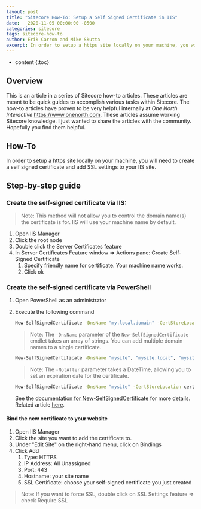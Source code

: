 ```yaml
---
layout: post
title: "Sitecore How-To: Setup a Self Signed Certificate in IIS"
date:   2020-11-05 00:00:00 -0500
categories: sitecore
tags: sitecore-how-to
author: Erik Carron and Mike Skutta
excerpt: In order to setup a https site locally on your machine, you will need to create a self signed certificate and add SSL settings to your IIS site.
---
```


* content
{:toc}

## Overview

This is an article in a series of Sitecore how-to articles. These articles are meant to be quick guides to accomplish various tasks within Sitecore. The how-to articles have proven to be very helpful internally at *One North Interactive* https://www.onenorth.com.  These articles assume working Sitecore knowledge. I just wanted to share the articles with the community. Hopefully you find them helpful.

## How-To

In order to setup a https site locally on your machine, you will need to create a self signed certificate and add SSL settings to your IIS site.

## Step-by-step guide

### Create the self-signed certificate via IIS:

> Note: This method will not allow you to control the domain name(s) the certificate is for. IIS will use your machine name by default.

1. Open IIS Manager
1. Click the root node
1. Double click the Server Certificates feature
1. In Server Certificates Feature window => Actions pane: Create Self-Signed Certificate
    1. Specify friendly name for certificate. Your machine name works.
    1. Click ok

### Create the self-signed certificate via PowerShell

1. Open PowerShell as an administrator
1. Execute the following command
    ``` bash
    New-SelfSignedCertificate -DnsName "my.local.domain" -CertStoreLocation cert:\LocalMachine\My -FriendlyName "My Local Cert Name"
    ```
    
    > Note: The `-DnsName` parameter of the `New-SelfSignedCertificate` cmdlet takes an array of strings. You can add multiple domain names to a single certificate.
    ``` bash
    New-SelfSignedCertificate -DnsName "mysite", "mysite.local", "mysite.siteco.re" -CertStoreLocation cert:\LocalMachine\My -FriendlyName "My Local Cert Name"
    ```

    > Note: The `-NotAfter` parameter takes a DateTime, allowing you to set an expiration date for the certificate.
    ``` bash
    New-SelfSignedCertificate -DnsName "mysite" -CertStoreLocation cert:\LocalMachine\My -FriendlyName "My Local Cert Name" -NotAfter (Get-Date).AddYears(10)
    ```

    See the [documentation for New-SelfSignedCertificate](https://docs.microsoft.com/en-us/powershell/module/pkiclient/new-selfsignedcertificate?view=win10-ps) for more details.
Related article [here](https://babelway.zendesk.com/hc/en-us/community/posts/360027367853-HOW-TO-CREATE-SELF-SIGNED-SSL-CERTIFICATES-IN-WINDOWS-10).

#### Bind the new certificate to your website

1. Open IIS Manager
1. Click the site you want to add the certificate to.
1. Under "Edit Site" on the right-hand menu, click on Bindings
1. Click Add
    1. Type:  HTTPS
    1. IP Address: All Unassigned
    1. Port: 443
    1. Hostname:  your site name
    1. SSL Certificate:  choose your self-signed certificate you just created

> Note: If you want to force SSL, double click on SSL Settings feature => check Require SSL